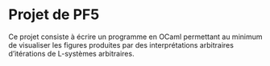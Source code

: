 # Projet de PF5

Ce projet consiste à écrire un programme en OCaml permettant au minimum de visualiser les figures produites par des interprétations arbitraires d’itérations de L-systèmes arbitraires.